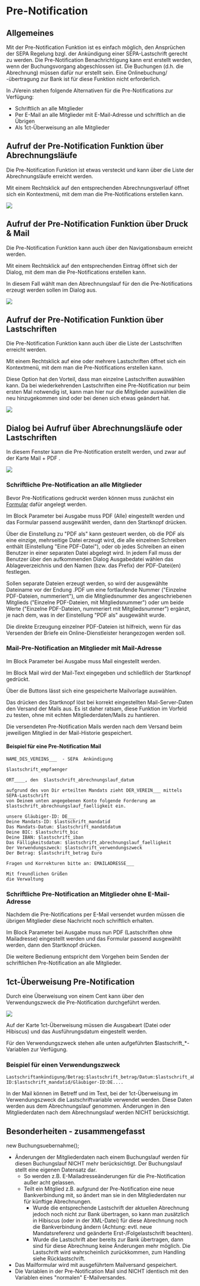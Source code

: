 # Pre-Notification

## Allgemeines

Mit der Pre-Notification Funktion ist es einfach möglich, den Ansprüchen der SEPA Regelung bzgl. der Ankündigung einer SEPA-Lastschrift gerecht zu werden. Die Pre-Notification Benachrichtigung kann erst erstellt werden, wenn der Buchungsvorgang abgeschlossen ist. Die Buchungen (d.h. die Abrechnung) müssen dafür nur erstellt sein. Eine Onlinebuchung/ -übertragung zur Bank ist für diese Funktion nicht erforderlich.

In JVerein stehen folgende Alternativen für die Pre-Notifications zur Verfügung:

* Schriftlich an alle Mitglieder
* Per E-Mail an alle Mitglieder mit E-Mail-Adresse und schriftlich an die Übrigen
* Als 1ct-Überweisung an alle Mitglieder

## Aufruf der Pre-Notification Funktion über Abrechnungsläufe

Die Pre-Notification Funktion ist etwas versteckt und kann über die Liste der Abrechnungsläufe erreicht werden.

Mit einem Rechtsklick auf den entsprechenden Abrechnungsverlauf öffnet sich ein Kontextmenü, mit dem man die Pre-Notifications erstellen kann.

![](img/AbrechnungslaufListeView.png)

## Aufruf der Pre-Notification Funktion über Druck & Mail

Die Pre-Notification Funktion kann auch über den Navigationsbaum erreicht werden.

Mit einem Rechtsklick auf den entsprechenden Eintrag öffnet sich der Dialog, mit dem man die Pre-Notifications erstellen kann.

In diesem Fall wählt man den Abrechnungslauf für den die Pre-Notifications erzeugt werden sollen im Dialog aus.

![](img/PrenotificationDruckMailView2.png)

## Aufruf der Pre-Notification Funktion über Lastschriften

Die Pre-Notification Funktion kann auch über die Liste der Lastschriften erreicht werden.

Mit einem Rechtsklick auf eine oder mehrere Lastschriften öffnet sich ein Kontextmenü, mit dem man die Pre-Notifications erstellen kann.

Diese Option hat den Vorteil, dass man einzelne Lastschriften auswählen kann. Da bei wiederkehrenden Lastschriften eine Pre-Notification nur beim ersten Mal notwendig ist, kann man hier nur die Mitglieder auswählen die neu hinzugekommen sind oder bei denen sich etwas geändert hat.

![](img/LastschriftenListeView.png)

## Dialog bei Aufruf über Abrechnungsläufe oder Lastschriften

In diesem Fenster kann die Pre-Notification erstellt werden, und zwar auf der Karte Mail + PDF .

![](img/PrenotificationDruckMailView1.png)

### Schriftliche Pre-Notification an alle Mitglieder

Bevor Pre-Notifications gedruckt werden können muss zunächst ein [Formular](../../allgemeine-funktionen/administration/mitglieder/formulare.md) dafür angelegt werden.

Im Block Parameter bei Ausgabe muss PDF (Alle) eingestellt werden und das Formular passend ausgewählt werden, dann den Startknopf drücken.

Über die Einstellung zu "PDF als" kann gesteuert werden, ob die PDF als eine einzige, mehrseitige Datei erzeugt wird, die alle einzelnen Schreiben enthält (Einstellung "Eine PDF-Datei"), oder ob jedes Schreiben an einen Benutzer in einer separaten Datei abgelegt wird. In jedem Fall muss der Benutzer über den aufkommenden Dialog Ausgabedatei wählen das Ablageverzeichnis und den Namen (bzw. das Prefix) der PDF-Datei(en) festlegen.

Sollen separate Dateien erzeugt werden, so wird der ausgewählte Dateiname vor der Endung .PDF um eine fortlaufende Nummer ("Einzelne PDF-Dateien, nummeriert"), um die Mitgliedsnummer des angeschriebenen Mitglieds ("Einzelne PDF-Dateien, mit Mitgliedsnummer") oder um beide Werte ("Einzelne PDF-Dateien, nummeriert mit Mitgliedsnummer") ergänzt, je nach dem, was in der Einstellung "PDF als" ausgewählt wurde.

Die direkte Erzeugung einzelner PDF-Dateien ist hilfreich, wenn für das Versenden der Briefe ein Online-Dienstleister herangezogen werden soll.

### Mail-Pre-Notification an Mitglieder mit Mail-Adresse

Im Block Parameter bei Ausgabe muss Mail eingestellt werden.

Im Block Mail wird der Mail-Text eingegeben und schließlich der Startknopf gedrückt.

Über die Buttons lässt sich eine gespeicherte Mailvorlage auswählen.

Das drücken des Startknopf löst bei korrekt eingestellten Mail-Server-Daten den Versand der Mails aus. Es ist daher ratsam, diese Funktion im Vorfeld zu testen, ohne mit echten Mitgliederdaten/Mails zu hantieren.

Die versendeten Pre-Notification Mails werden nach dem Versand beim jeweiligen Mitglied in der Mail-Historie gespeichert.

#### Beispiel für eine Pre-Notification Mail

```
NAME_DES_VEREINS___  - SEPA  Ankündigung

$lastschrift_empfaenger

ORT____, den  $lastschrift_abrechnungslauf_datum

aufgrund des von Dir erteilten Mandats zieht DER_VEREIN___ mittels SEPA-Lastschrift
von Deinem unten angegebenen Konto folgende Forderung am $lastschrift_abrechnungslauf_faelligkeit ein.

unsere Gläubiger-ID: DE___
Deine Mandats-ID: $lastschrift_mandatid
Das Mandats-Datum: $lastschrift_mandatdatum
Deine BIC: $lastschrift_bic
Deine IBAN: $lastschrift_iban
Das Fälligkeitsdatum: $lastschrift_abrechnungslauf_faelligkeit
Der Verwendungszweck: $lastschrift_verwendungszweck
Der Betrag: $lastschrift_betrag Euro

Fragen und Korrekturen bitte an: EMAILADRESSE___

Mit freundlichen Grüßen
die Verwaltung
```

### Schriftliche Pre-Notification an Mitglieder ohne E-Mail-Adresse

Nachdem die Pre-Notifications per E-Mail versendet wurden müssen die übrigen Mitglieder diese Nachricht noch schriftlich erhalten.

Im Block Parameter bei Ausgabe muss nun PDF (Lastschriften ohne Mailadresse) eingestellt werden und das Formular passend ausgewählt werden, dann den Startknopf drücken.

Die weitere Bedienung entspricht dem Vorgehen beim Senden der schriftlichen Pre-Notification an alle Mitglieder.

## 1ct-Überweisung Pre-Notification

Durch eine Überweisung von einem Cent kann über den Verwendungszweck die Pre-Notification durchgeführt werden.

![](img/Prenotification1ctErstellung.png)

Auf der Karte 1ct-Überweisung müssen die Ausgabeart (Datei oder Hibiscus) und das Ausführungsdatum eingestellt werden.

Für den Verwendungszweck stehen alle unten aufgeführten $lastschrift\_\*-Variablen zur Verfügung.

### Beispiel für einen Verwendungszweck

```
Lastschriftankündigung/Betrag:$lastschrift_betrag/Datum:$lastschrift_abrechnungslauf_faelligkeit/Mandat-ID:$lastschrift_mandatid/Gläubiger-ID:DE....
```

In der Mail können im Betreff und im Text, bei der 1ct-Überweisung im Verwendungszweck die Lastschriftvariable verwendet werden. Diese Daten werden aus dem Abrechnungslauf genommen. Änderungen in den Mitgliederdaten nach dem Abrechnungslauf werden NICHT berücksichtigt.

## Besonderheiten - zusammengefasst

new Buchungsuebernahme();

* Änderungen der Mitgliederdaten nach einem Buchungslauf werden für diesen Buchungslauf NICHT mehr berücksichtigt. Der Buchungslauf stellt eine eigenen Datensatz dar.
  * So werden z.B. E-Mailadresseänderungen für die Pre-Notification außer acht gelassen.
  * Teilt ein Mitglied z.B. aufgrund der Pre-Notification eine neue Bankverbindung mit, so ändert man sie in den Mitgliederdaten nur für künftige Abrechnungen.
    * Wurde die entsprechende Lastschrift der aktuellen Abrechnung jedoch noch nicht zur Bank übertragen, so kann man zusätzlich in Hibiscus (oder in der XML-Datei) für diese Abrechnung noch die Bankverbindung ändern (Achtung: evtl. neue Mandatsreferenz und geänderte Erst-/Folgelastschrift beachten).
    * Wurde die Lastschrift aber bereits zur Bank übertragen, dann sind für diese Abrechnung keine Änderungen mehr möglich. Die Lastschrift wird wahrscheinlich zurückkommen, zum Handling siehe Rücklastschrift.
* Das Mailformular wird mit ausgeführtem Mailversand gespeichert.
* Die Variablen in der Pre-Notification Mail sind NICHT identisch mit den Variablen eines "normalen" E-Mailversandes.
